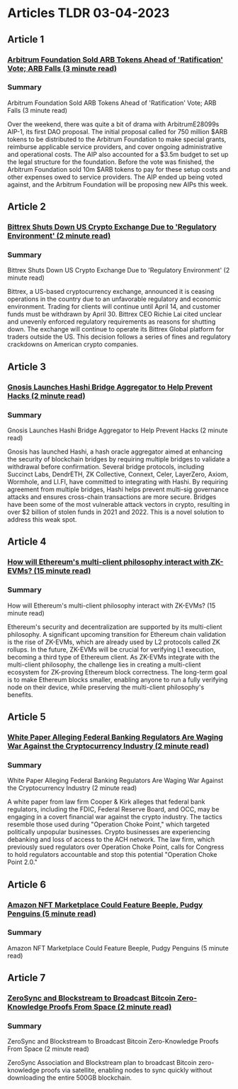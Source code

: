 # Articles TLDR  03-04-2023

## Article 1
### [Arbitrum Foundation Sold ARB Tokens Ahead of 'Ratification' Vote; ARB Falls (3 minute read)</strong>](https://tldr.tech)
### Summary 
 Arbitrum Foundation Sold ARB Tokens Ahead of 'Ratification' Vote; ARB Falls (3 minute read)</strong>

Over the weekend, there was quite a bit of drama with ArbitrumE28099s AIP-1, its first DAO proposal. The initial proposal called for 750 million $ARB tokens to be distributed to the Arbitrum Foundation to make special grants, reimburse applicable service providers, and cover ongoing administrative and operational costs. The AIP also accounted for a $3.5m budget to set up the legal structure for the foundation. Before the vote was finished, the Arbitrum Foundation sold 10m $ARB tokens to pay for these setup costs and other expenses owed to service providers. The AIP ended up being voted against, and the Arbitrum Foundation will be proposing new AIPs this week.

## Article 2
### [Bittrex Shuts Down US Crypto Exchange Due to 'Regulatory Environment' (2 minute read)](https://tldr.tech)
### Summary 
 Bittrex Shuts Down US Crypto Exchange Due to 'Regulatory Environment' (2 minute read)

Bittrex, a US-based cryptocurrency exchange, announced it is ceasing operations in the country due to an unfavorable regulatory and economic environment. Trading for clients will continue until April 14, and customer funds must be withdrawn by April 30. Bittrex CEO Richie Lai cited unclear and unevenly enforced regulatory requirements as reasons for shutting down. The exchange will continue to operate its Bittrex Global platform for traders outside the US. This decision follows a series of fines and regulatory crackdowns on American crypto companies.

## Article 3
### [Gnosis Launches Hashi Bridge Aggregator to Help Prevent Hacks (2 minute read)](https://tldr.tech)
### Summary 
 Gnosis Launches Hashi Bridge Aggregator to Help Prevent Hacks (2 minute read)

Gnosis has launched Hashi, a hash oracle aggregator aimed at enhancing the security of blockchain bridges by requiring multiple bridges to validate a withdrawal before confirmation. Several bridge protocols, including Succinct Labs, DendrETH, ZK Collective, Connext, Celer, LayerZero, Axiom, Wormhole, and LI.FI, have committed to integrating with Hashi. By requiring agreement from multiple bridges, Hashi helps prevent multi-sig governance attacks and ensures cross-chain transactions are more secure. Bridges have been some of the most vulnerable attack vectors in crypto, resulting in over $2 billion of stolen funds in 2021 and 2022. This is a novel solution to address this weak spot.

## Article 4
### [How will Ethereum's multi-client philosophy interact with ZK-EVMs? (15 minute read)](https://tldr.tech)
### Summary 
 How will Ethereum's multi-client philosophy interact with ZK-EVMs? (15 minute read)

Ethereum's security and decentralization are supported by its multi-client philosophy. A significant upcoming transition for Ethereum chain validation is the rise of ZK-EVMs, which are already used by L2 protocols called ZK rollups. In the future, ZK-EVMs will be crucial for verifying L1 execution, becoming a third type of Ethereum client. As ZK-EVMs integrate with the multi-client philosophy, the challenge lies in creating a multi-client ecosystem for ZK-proving Ethereum block correctness. The long-term goal is to make Ethereum blocks smaller, enabling anyone to run a fully verifying node on their device, while preserving the multi-client philosophy's benefits.

## Article 5
### [White Paper Alleging Federal Banking Regulators Are Waging War Against the Cryptocurrency Industry (2 minute read)](https://tldr.tech)
### Summary 
 White Paper Alleging Federal Banking Regulators Are Waging War Against the Cryptocurrency Industry (2 minute read)

A white paper from law firm Cooper & Kirk alleges that federal bank regulators, including the FDIC, Federal Reserve Board, and OCC, may be engaging in a covert financial war against the crypto industry. The tactics resemble those used during "Operation Choke Point," which targeted politically unpopular businesses. Crypto businesses are experiencing debanking and loss of access to the ACH network. The law firm, which previously sued regulators over Operation Choke Point, calls for Congress to hold regulators accountable and stop this potential "Operation Choke Point 2.0."

## Article 6
### [Amazon NFT Marketplace Could Feature Beeple, Pudgy Penguins (5 minute read)](https://tldr.tech)
### Summary 
 <span>Amazon NFT Marketplace Could Feature Beeple, Pudgy Penguins (5 minute read)

## Article 7
### [ZeroSync and Blockstream to Broadcast Bitcoin Zero-Knowledge Proofs From Space (2 minute read)](https://tldr.tech)
### Summary 
 ZeroSync and Blockstream to Broadcast Bitcoin Zero-Knowledge Proofs From Space (2 minute read)

ZeroSync Association and Blockstream plan to broadcast Bitcoin zero-knowledge proofs via satellite, enabling nodes to sync quickly without downloading the entire 500GB blockchain.

